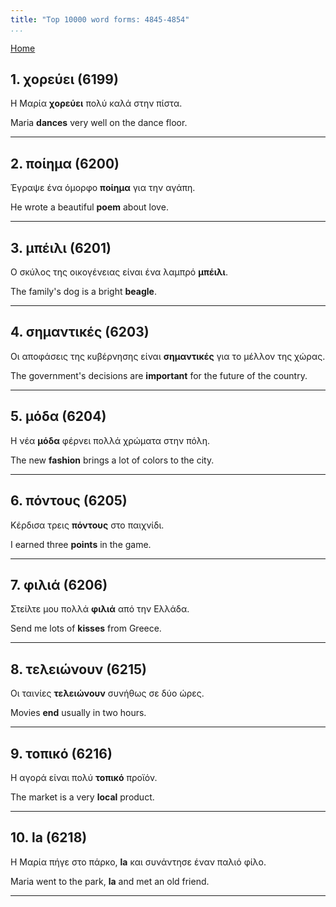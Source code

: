 ```yaml
---
title: "Top 10000 word forms: 4845-4854"
...
```


[Home](./) 

## 1. χορεύει (6199)

Η Μαρία **χορεύει** πολύ καλά στην πίστα.  

Maria **dances** very well on the dance floor.

---

## 2. ποίημα (6200)

Έγραψε ένα όμορφο **ποίημα** για την αγάπη.  

He wrote a beautiful **poem** about love.

---

## 3. μπέιλι (6201)

Ο σκύλος της οικογένειας είναι ένα λαμπρό **μπέιλι**.

The family's dog is a bright **beagle**.

---

## 4. σημαντικές (6203)

Οι αποφάσεις της κυβέρνησης είναι **σημαντικές** για το μέλλον της χώρας.  

The government's decisions are **important** for the future of the country.

---

## 5. μόδα (6204)

Η νέα **μόδα** φέρνει πολλά χρώματα στην πόλη.  

The new **fashion** brings a lot of colors to the city.

---

## 6. πόντους (6205)

Κέρδισα τρεις **πόντους** στο παιχνίδι.

I earned three **points** in the game.

---

## 7. φιλιά (6206)

Στείλτε μου πολλά **φιλιά** από την Ελλάδα.

Send me lots of **kisses** from Greece.

---

## 8. τελειώνουν (6215)

Οι ταινίες **τελειώνουν** συνήθως σε δύο ώρες.  

Movies **end** usually in two hours.

---

## 9. τοπικό (6216)

Η αγορά είναι πολύ **τοπικό** προϊόν.  

The market is a very **local** product.

---

## 10. la (6218)

Η Μαρία πήγε στο πάρκο, **la** και συνάντησε έναν παλιό φίλο.  

Maria went to the park, **la** and met an old friend.

---

